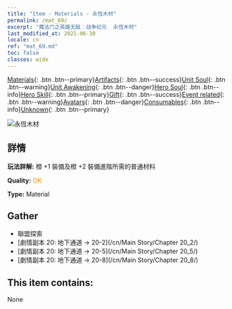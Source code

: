 ```yaml
---
title: "Item - Materials - 永恆木材"
permalink: /mat_69/
excerpt: "魔法门之英雄无敌：战争纪元  永恆木材"
last_modified_at: 2021-06-30
locale: cn
ref: "mat_69.md"
toc: false
classes: wide
---
```

 [Materials](/ItemsCN/){: .btn .btn--primary}[Artifacts](/ItemsCN/Artifacts/){: .btn .btn--success}[Unit Soul](/ItemsCN/UnitSoul/){: .btn .btn--warning}[Unit Awakening](/ItemsCN/UnitAwakening/){: .btn .btn--danger}[Hero Soul](/ItemsCN/HeroSoul/){: .btn .btn--info}[Hero Skill](/ItemsCN/HeroSkill/){: .btn .btn--primary}[Gift](/ItemsCN/Gift/){: .btn .btn--success}[Event related](/ItemsCN/Events/){: .btn .btn--warning}[Avatars](/ItemsCN/Avatars/){: .btn .btn--danger}[Consumables](/ItemsCN/Consumables/){: .btn .btn--info}[Unknown](/ItemsCN/Unknown/){: .btn .btn--primary}

 ![永恆木材](/images/t/i_cailiao_mucai3.png)

## 詳情
 **玩法詳解:** 橙 +1 裝備及橙 +2 裝備進階所需的普通材料

 **Quality:** <span style="color: #FF8C00">OK</span>

 **Type:** Material

## Gather

*    聯盟探索 
*    [劇情副本 20: 地下通道 -> 20-2](/cn/Main Story/Chapter 20_2/) 
*    [劇情副本 20: 地下通道 -> 20-5](/cn/Main Story/Chapter 20_5/) 
*    [劇情副本 20: 地下通道 -> 20-8](/cn/Main Story/Chapter 20_8/) 

## This item contains:

  None


